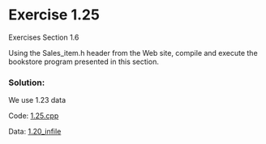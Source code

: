 # Exercise 1.25
Exercises Section 1.6

Using the Sales_item.h header from the Web site, compile and execute the bookstore program presented in this section.

### Solution:
We use 1.23 data

Code: [1.25.cpp](../exercises/1.25.cpp)

Data: [1.20_infile](../exercises/1.20_infile)